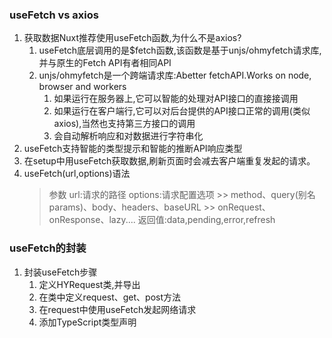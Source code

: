 ### useFetch vs axios

1. 获取数据Nuxt推荐使用useFetch函数,为什么不是axios?
    1. useFetch底层调用的是$fetch函数,该函数是基于unjs/ohmyfetch请求库,并与原生的Fetch API有者相同API
    2. unjs/ohmyfetch是一个跨端请求库:Abetter fetchAPI.Works on node, browser and workers
        1. 如果运行在服务器上,它可以智能的处理对API接口的直接接调用
        2. 如果运行在客户端行,它可以对后台提供的API接口正常的调用(类似axios),当然也支持第三方接口的调用
        3. 会自动解析响应和对数据进行字符串化
2. useFetch支持智能的类型提示和智能的推断API响应类型
3. 在setup中用useFetch获取数据,刷新页面时会减去客户端重复发起的请求。
4. useFetch(url,options)语法
    > 参数
    > url:请求的路径
    > options:请求配置选项
        >> method、query(别名params)、body、headers、baseURL
        >> onRequest、onResponse、lazy....
    > 返回值:data,pending,error,refresh

### useFetch的封装
1. 封装useFetch步骤
    1. 定义HYRequest类,并导出
    2. 在类中定义request、get、post方法
    3. 在request中使用useFetch发起网络请求
    4. 添加TypeScript类型声明

